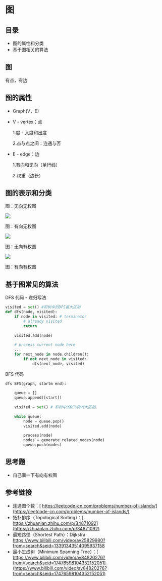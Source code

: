 # 图

## 目录

* 图的属性和分类
* 基于图相关的算法



## 图

有点，有边



## 图的属性

* Graph(V，E)

* V - vertex：点

  1.度 - 入度和出度

  2.点与点之间：连通与否

* E - edge：边

  1.有向和无向（单行线）

  2.权重（边长）



## 图的表示和分类

图：无向无权图

![](https://s1.ax1x.com/2020/08/23/ddIax1.png)

图：有向无权图

![](https://s1.ax1x.com/2020/08/23/ddI0r6.png)

图：无向有权图

![](https://s1.ax1x.com/2020/08/23/ddIBqK.png)

 图：有向有权图



## 基于图常见的算法

DFS 代码 - 递归写法

~~~python
visited = set() #和树中的DFS最大区别
def dfs(node, visited):
    if node in visited: # terminator
        # already visited
        return
    
    visited.add(node)
    
    # process current node here
    ...
    for next_node in node.children():
        if not next_node in visited:
            dfs(next_node, visited)
~~~

BFS 代码

~~~python
dfs BFS(graph, startm end):
    
    queue = []
    queue.append([start])
    
    visited = set() # 和树中的BFS的对大区别
    
    while queue:
        node = queue.pop()
        visited.add(node)
        
        process(node)
        nodes = generate_related_nodes(node)
        queue.push(nodes)
~~~



## 思考题

- 自己画一下有向有权图

## 参考链接

- 连通图个数：[ https://leetcode-cn.com/problems/number-of-islands/](https://leetcode-cn.com/problems/number-of-islands/)
- 拓扑排序（Topological Sorting）：[ https://zhuanlan.zhihu.com/p/34871092](https://zhuanlan.zhihu.com/p/34871092)
- 最短路径（Shortest Path）：Dijkstra https://www.bilibili.com/video/av25829980?from=search&seid=13391343514095937158
- 最小生成树（Minimum Spanning Tree）：[ https://www.bilibili.com/video/av84820276?from=search&seid=17476598104352152051](https://www.bilibili.com/video/av84820276?from=search&seid=17476598104352152051)